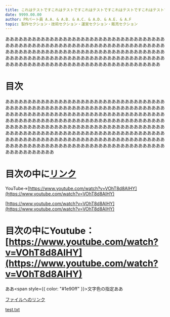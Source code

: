 ```yaml
---
title: これはテストですこれはテストですこれはテストですこれはテストですこれはテストですこれはテストですこれはテストですこれはテストです
date: 9999.00.00
author: PRパート員 A.A. & A.B. & A.C. & A.D. & A.E. & A.F
topic: 製作セクション・技術セクション・運営セクション・販売セクション
---
```


あああああああああああああああああああああああああああああああああああああああああああああああああああああああああああああああああああああああああああああああああああああああああああああああああああああああああああああああああああああああああああああああああああああああああああああああああああああああああああああああああああああああああああああああああああ

# 目次

あああああああああああああああああああああああああああああああああああああああああああああああああああああああああああああああああああああああああああああああああああああああああああああああああああああああああああああああああああああああああああああああああああああああああああああああああああああああああああああああああああああああああああああああああああああああああああああああああああああああああああああああああああああああああああああああああああああああああああああああああああああああああああああああああああああああああああああああああああああああああああああああああああああああああああ

# 目次の中に[リンク](https://example.com/)

YouTube->[https://www.youtube.com/watch?v=VOhT8d8AIHY](https://www.youtube.com/watch?v=VOhT8d8AIHY)

[https://www.youtube.com/watch?v=VOhT8d8AIHY](https://www.youtube.com/watch?v=VOhT8d8AIHY)

# 目次の中にYoutube：[https://www.youtube.com/watch?v=VOhT8d8AIHY](https://www.youtube.com/watch?v=VOhT8d8AIHY)

ああ<span style={{ color: "#1e90ff" }}>文字色の指定</span>ああ

[ファイルへのリンク](test.txt)

[test.txt](test.txt)
